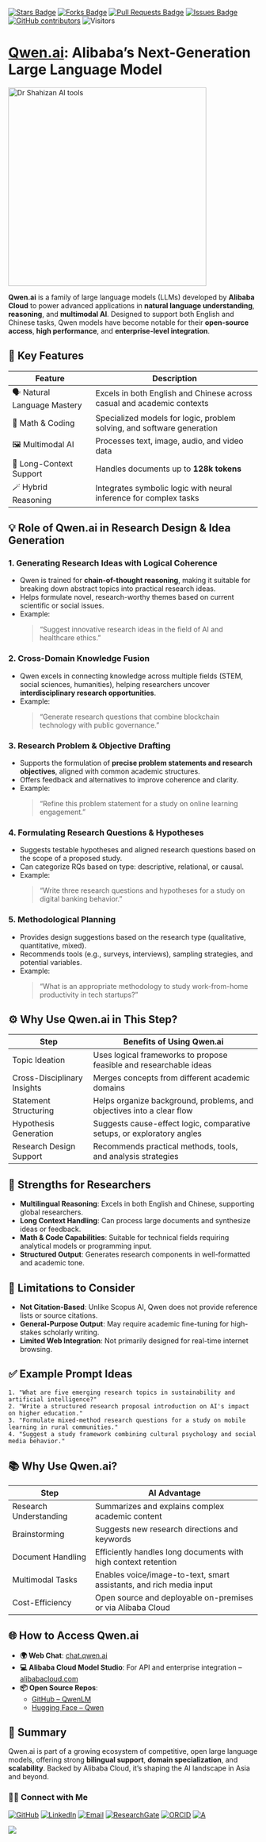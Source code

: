 <a href="https://github.com/drshahizan/short-course/stargazers"><img src="https://img.shields.io/github/stars/drshahizan/short-course" alt="Stars Badge"/></a>
<a href="https://github.com/drshahizan/short-course/network/members"><img src="https://img.shields.io/github/forks/drshahizan/short-course" alt="Forks Badge"/></a>
<a href="https://github.com/drshahizan/short-course/pulls"><img src="https://img.shields.io/github/issues-pr/drshahizan/short-course" alt="Pull Requests Badge"/></a>
<a href="https://github.com/drshahizan/short-course"><img src="https://img.shields.io/github/issues/drshahizan/short-course" alt="Issues Badge"/></a>
<a href="https://github.com/drshahizan/short-course/graphs/contributors"><img alt="GitHub contributors" src="https://img.shields.io/github/contributors/drshahizan/short-course?color=2b9348"></a>
![Visitors](https://api.visitorbadge.io/api/visitors?path=https%3A%2F%2Fgithub.com%2Fdrshahizan%2Fshort-course&labelColor=%23d9e3f0&countColor=%23697689&style=flat)

# [Qwen.ai](https://chat.qwen.ai/): Alibaba’s Next-Generation Large Language Model


 <img src="https://miro.medium.com/v2/resize:fit:1400/format:webp/0*mzqlZrYuFnX0HNRZ.png" alt="Dr Shahizan AI tools"  height="400">

**Qwen.ai** is a family of large language models (LLMs) developed by **Alibaba Cloud** to power advanced applications in **natural language understanding**, **reasoning**, and **multimodal AI**. Designed to support both English and Chinese tasks, Qwen models have become notable for their **open-source access**, **high performance**, and **enterprise-level integration**.

## 🌟 Key Features

| Feature | Description |
|--------|-------------|
| 🗣️ Natural Language Mastery | Excels in both English and Chinese across casual and academic contexts |
| 🧮 Math & Coding | Specialized models for logic, problem solving, and software generation |
| 🖼️ Multimodal AI | Processes text, image, audio, and video data |
| 🧭 Long-Context Support | Handles documents up to **128k tokens** |
| 🪄 Hybrid Reasoning | Integrates symbolic logic with neural inference for complex tasks |

## 💡 Role of Qwen.ai in Research Design & Idea Generation

### 1. **Generating Research Ideas with Logical Coherence**
- Qwen is trained for **chain-of-thought reasoning**, making it suitable for breaking down abstract topics into practical research ideas.
- Helps formulate novel, research-worthy themes based on current scientific or social issues.
- Example:  
  > “Suggest innovative research ideas in the field of AI and healthcare ethics.”

### 2. **Cross-Domain Knowledge Fusion**
- Qwen excels in connecting knowledge across multiple fields (STEM, social sciences, humanities), helping researchers uncover **interdisciplinary research opportunities**.
- Example:  
  > “Generate research questions that combine blockchain technology with public governance.”

### 3. **Research Problem & Objective Drafting**
- Supports the formulation of **precise problem statements and research objectives**, aligned with common academic structures.
- Offers feedback and alternatives to improve coherence and clarity.
- Example:  
  > “Refine this problem statement for a study on online learning engagement.”

### 4. **Formulating Research Questions & Hypotheses**
- Suggests testable hypotheses and aligned research questions based on the scope of a proposed study.
- Can categorize RQs based on type: descriptive, relational, or causal.
- Example:  
  > “Write three research questions and hypotheses for a study on digital banking behavior.”

### 5. **Methodological Planning**
- Provides design suggestions based on the research type (qualitative, quantitative, mixed).
- Recommends tools (e.g., surveys, interviews), sampling strategies, and potential variables.
- Example:  
  > “What is an appropriate methodology to study work-from-home productivity in tech startups?”

## ⚙️ Why Use Qwen.ai in This Step?

| Step                           | Benefits of Using Qwen.ai                                                 |
|--------------------------------|---------------------------------------------------------------------------|
| Topic Ideation                 | Uses logical frameworks to propose feasible and researchable ideas        |
| Cross-Disciplinary Insights    | Merges concepts from different academic domains                           |
| Statement Structuring          | Helps organize background, problems, and objectives into a clear flow     |
| Hypothesis Generation          | Suggests cause-effect logic, comparative setups, or exploratory angles    |
| Research Design Support        | Recommends practical methods, tools, and analysis strategies              |

## 🚀 Strengths for Researchers

- **Multilingual Reasoning**: Excels in both English and Chinese, supporting global researchers.
- **Long Context Handling**: Can process large documents and synthesize ideas or feedback.
- **Math & Code Capabilities**: Suitable for technical fields requiring analytical models or programming input.
- **Structured Output**: Generates research components in well-formatted and academic tone.

## 📌 Limitations to Consider

- **Not Citation-Based**: Unlike Scopus AI, Qwen does not provide reference lists or source citations.
- **General-Purpose Output**: May require academic fine-tuning for high-stakes scholarly writing.
- **Limited Web Integration**: Not primarily designed for real-time internet browsing.

## ✅ Example Prompt Ideas

```text
1. "What are five emerging research topics in sustainability and artificial intelligence?"
2. "Write a structured research proposal introduction on AI's impact on higher education."
3. "Formulate mixed-method research questions for a study on mobile learning in rural communities."
4. "Suggest a study framework combining cultural psychology and social media behavior."
```

## 📚 Why Use Qwen.ai?

| Step | AI Advantage |
|------|--------------|
| Research Understanding | Summarizes and explains complex academic content |
| Brainstorming | Suggests new research directions and keywords |
| Document Handling | Efficiently handles long documents with high context retention |
| Multimodal Tasks | Enables voice/image-to-text, smart assistants, and rich media input |
| Cost-Efficiency | Open source and deployable on-premises or via Alibaba Cloud |

## 🌐 How to Access Qwen.ai

- **🌍 Web Chat**: [chat.qwen.ai](https://chat.qwen.ai)
- **💻 Alibaba Cloud Model Studio**: For API and enterprise integration – [alibabacloud.com](https://www.alibabacloud.com/help/en/model-studio/what-is-qwen-llm)
- **📦 Open Source Repos**:
  - [GitHub – QwenLM](https://github.com/QwenLM/Qwen)
  - [Hugging Face – Qwen](https://huggingface.co/Qwen)

## 🧭 Summary

Qwen.ai is part of a growing ecosystem of competitive, open large language models, offering strong **bilingual support**, **domain specialization**, and **scalability**. Backed by Alibaba Cloud, it’s shaping the AI landscape in Asia and beyond.

### 🙌🏻 Connect with Me
<p align="left">
    <a href="https://github.com/drshahizan" target="_blank"><img alt="GitHub" src="https://img.shields.io/badge/-@drshahizan-181717?style=flat-square&logo=GitHub&logoColor=white"></a>
    <a href="https://www.linkedin.com/in/drshahizan" target="_blank"><img alt="LinkedIn" src="https://img.shields.io/badge/-drshahizan-blue?style=flat-square&logo=Linkedin&logoColor=white&link=https://www.linkedin.com/in/drshahizan/"></a>
    <a href="mailto:shahizan@utm.my" target="_blank"><img alt="Email" src="https://img.shields.io/badge/-shahizan@utm.my-c14438?style=flat-square&logo=Gmail&logoColor=white&link=mailto:shahizan@utm.my.com"></a>
    <a href="https://www.researchgate.net/profile/Mohd-Othman-28" target="_blank"><img alt="ResearchGate" src="https://img.shields.io/badge/-ResearchGate-00CCBB?style=flat-square&logo=ResearchGate&logoColor=white"></a>
    <a href="https://orcid.org/0000-0003-4261-1873" target="_blank"><img alt="ORCID" src="https://img.shields.io/badge/-ORCID-A6CE39?style=flat-square&logo=ORCID&logoColor=white"></a> 
 <a href="https://visitorbadge.io/status?path=https%3A%2F%2Fgithub.com%2Fdrshahizan" target="_blank"><img alt="A" src="https://api.visitorbadge.io/api/visitors?path=https%3A%2F%2Fgithub.com%2Fdrshahizan&labelColor=%23697689&countColor=%23555555&style=plastic"></a>
 
![](https://hit.yhype.me/github/profile?user_id=81284918)
</p>

